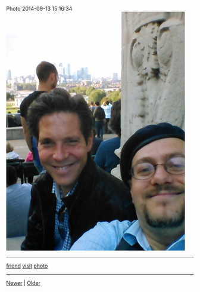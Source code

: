 <!--
title: Photo 2014-09-13 15
date: 2020-06-28T14:43:49.755Z
tags: friend, visit, photo
-->


Photo 2014-09-13 15:16:34
![](97387216287-0.jpg)

<!--BOTTOM-POST-NAVIGATION-->
---

[friend](tag-friend.md) [visit](tag-visit.md) [photo](tag-photo.md)

---

[Newer](96882209022.md) | [Older](97387809067.md)